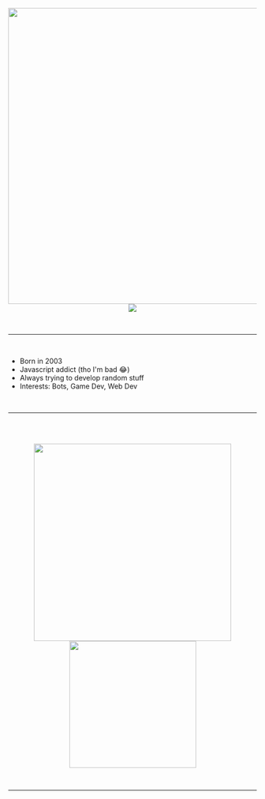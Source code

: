 <p align="center"> 
    <img width="600px" src="https://cdn.discordapp.com/attachments/388668388953686026/1008058360576352296/transparentGradientBleedJPTRON.png"/>
    <br>
    <img src="https://custom-icon-badges.herokuapp.com/badge/POGGERS-6F35A9?&style=flat-square&logo=poggers"/>
</p>

<br>
<hr>
<br>
<p> </p>

- Born in 2003
- Javascript addict (tho I'm bad 😂)
- Always trying to develop random stuff
- Interests: Bots, Game Dev, Web Dev   

<br>
<hr>
<br>
<br>

<p align="center"> 
    <img width="400px" src="https://github-readme-stats.vercel.app/api?username=jptron&hide=contribs,prs&theme=radical" />
    <img width="257px" src="https://github-readme-stats.vercel.app/api/top-langs/?username=jptron&layout=compact&theme=radical" />
</p>

<br>
<hr>
<br>
<p> </p>
